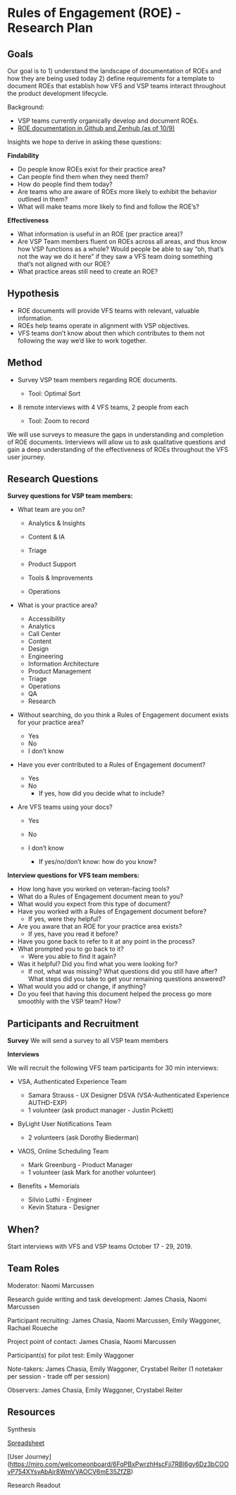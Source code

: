 # Rules of Engagement (ROE) - Research Plan

## **Goals**

Our goal is to 1) understand the landscape of documentation of ROEs and how they are being used today 2) define requirements for a template to document ROEs that establish how VFS and VSP teams interact throughout the product development lifecycle.  

Background: 

- VSP teams currently organically develop and document ROEs. 
- [ROE documentation in Github and Zenhub (as of 10/9) ](https://docs.google.com/spreadsheets/d/1woGoEFrnkQpyV9zaDcuiLzLX9hDDAgG9jOn1tDWB38w/edit?usp=sharing)

Insights we hope to derive in asking these questions:

**Findability**

- Do people know ROEs exist for their practice area?
- Can people find them when they need them?
- How do people find them today?
- Are teams who are aware of ROEs more likely to exhibit the behavior outlined in them?
- What will make teams more likely to find and follow the ROE’s?

**Effectiveness**

- What information is useful in an ROE (per practice area)?
- Are VSP Team members fluent on ROEs across all areas, and thus know how VSP functions as a whole? Would people be able to say “oh, that’s not the way we do it here” if they saw a VFS team doing something that’s not aligned with our ROE?
- What practice areas still need to create an ROE?



## Hypothesis

- ROE documents will provide VFS teams with relevant, valuable information.
- ROEs help teams operate in alignment with VSP objectives.
- VFS teams don’t know about then which contributes to them not following the way we’d like to work together.



## **Method**

- Survey VSP team members regarding ROE documents.
  
  - Tool: Optimal Sort
- 8 remote interviews with 4 VFS teams, 2 people from each 
  
  - Tool: Zoom to record
  

We will use surveys to measure the gaps in understanding and completion of ROE documents. Interviews will allow us to ask qualitative questions and gain a deep understanding of the effectiveness of ROEs throughout the VFS user journey. 



## **Research Questions**

**Survey questions for VSP team members:**

- What team are you on?

  - Analytics & Insights
  - Content & IA
  
  - Triage
  - Product Support
  
  - Tools & Improvements
  - Operations
  
- What is your practice area?
  - Accessibility
  - Analytics
  - Call Center
  - Content
  - Design
  - Engineering
  - Information Architecture
  - Product Management
  - Triage
  - Operations
  - QA
  - Research
  
- Without searching, do you think a Rules of Engagement document exists for your practice area?
  - Yes
  - No
  - I don’t know
  
- Have you ever contributed to a Rules of Engagement document? 
  - Yes
  - No
    - If yes, how did you decide what to include?
  
- Are VFS teams using your docs?

  - Yes

  - No

  - I don’t know

    - If yes/no/don’t know: how do you know?

      

**Interview questions for VFS team members:**

- How long have you worked on veteran-facing tools?
- What do a Rules of Engagement document mean to you?
- What would you expect from this type of document?
- Have you worked with a Rules of Engagement document before?
  - If yes, were they helpful?
- Are you aware that an ROE for your practice area exists? 
  - If yes, have you read it before? 
- Have you gone back to refer to it at any point in the process?
- What prompted you to go back to it?
    - Were you able to find it again?
- Was it helpful? Did you find what you were looking for? 
    - If not, what was missing? What questions did you still have after? What steps did you take to get your remaining questions answered?
- What would you add or change, if anything?
- Do you feel that having this document helped the process go more smoothly with the VSP team? How? 



## **Participants and Recruitment**

**Survey**
We will send a survey to all VSP team members



**Interviews**

We will recruit the following VFS team participants for 30 min interviews:

- VSA, Authenticated Experience Team  
  - Samara Strauss - UX Designer DSVA (VSA-Authenticated Experience AUTHD-EXP)
  - 1 volunteer (ask product manager - Justin Pickett)

- ByLight User Notifications Team 
  - 2 volunteers (ask Dorothy Biederman)

- VAOS, Online Scheduling Team 
  - Mark Greenburg - Product Manager
  - 1 volunteer (ask Mark for another volunteer)

- Benefits + Memorials 
  - Silvio Luthi - Engineer
  - Kevin Statura - Designer
                

## **When?**

Start interviews with VFS and VSP teams October 17 - 29, 2019. 



## **Team Roles**

Moderator: Naomi Marcussen

Research guide writing and task development: James Chasia, Naomi Marcussen

Participant recruiting: James Chasia, Naomi Marcussen, Emily Waggoner, Rachael Roueche

Project point of contact: James Chasia, Naomi Marcussen

Participant(s) for pilot test: Emily Waggoner

Note-takers: James Chasia, Emily Waggoner, Crystabel Reiter (1 notetaker per session - trade off per session)

Observers: James Chasia, Emily Waggoner, Crystabel Reiter



## **Resources**

Synthesis

[Spreadsheet](https://docs.google.com/spreadsheets/d/1IT0rJth32UCKFk2ZQ1_O2zANORXSjo9jlirQviIu-Eg/edit#gid=0)

[User Journey]
(https://miro.com/welcomeonboard/6FqPBxPwrzhHscFji7RBl6gy6Dz3bCOOvP754XYsvAbAjr8WmVVAOCV6mE35ZfZB)

Research Readout

